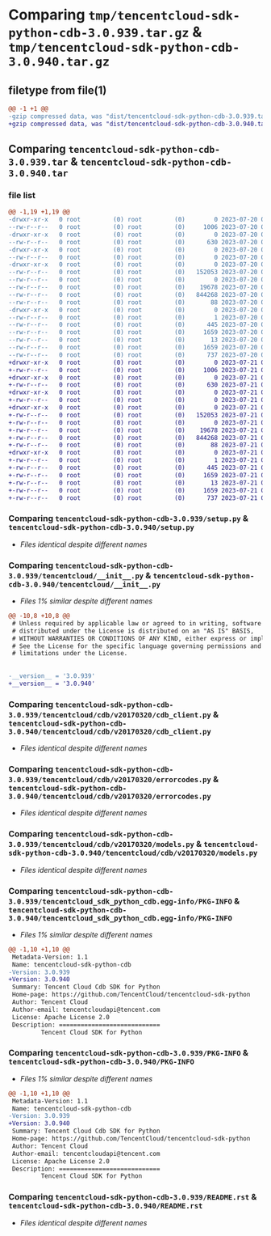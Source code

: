# Comparing `tmp/tencentcloud-sdk-python-cdb-3.0.939.tar.gz` & `tmp/tencentcloud-sdk-python-cdb-3.0.940.tar.gz`

## filetype from file(1)

```diff
@@ -1 +1 @@
-gzip compressed data, was "dist/tencentcloud-sdk-python-cdb-3.0.939.tar", last modified: Thu Jul 20 00:19:36 2023, max compression
+gzip compressed data, was "dist/tencentcloud-sdk-python-cdb-3.0.940.tar", last modified: Fri Jul 21 00:24:30 2023, max compression
```

## Comparing `tencentcloud-sdk-python-cdb-3.0.939.tar` & `tencentcloud-sdk-python-cdb-3.0.940.tar`

### file list

```diff
@@ -1,19 +1,19 @@
-drwxr-xr-x   0 root         (0) root         (0)        0 2023-07-20 00:19:36.000000 tencentcloud-sdk-python-cdb-3.0.939/
--rw-r--r--   0 root         (0) root         (0)     1006 2023-07-20 00:19:36.000000 tencentcloud-sdk-python-cdb-3.0.939/setup.py
-drwxr-xr-x   0 root         (0) root         (0)        0 2023-07-20 00:19:36.000000 tencentcloud-sdk-python-cdb-3.0.939/tencentcloud/
--rw-r--r--   0 root         (0) root         (0)      630 2023-07-20 00:19:36.000000 tencentcloud-sdk-python-cdb-3.0.939/tencentcloud/__init__.py
-drwxr-xr-x   0 root         (0) root         (0)        0 2023-07-20 00:19:36.000000 tencentcloud-sdk-python-cdb-3.0.939/tencentcloud/cdb/
--rw-r--r--   0 root         (0) root         (0)        0 2023-07-20 00:19:36.000000 tencentcloud-sdk-python-cdb-3.0.939/tencentcloud/cdb/__init__.py
-drwxr-xr-x   0 root         (0) root         (0)        0 2023-07-20 00:19:36.000000 tencentcloud-sdk-python-cdb-3.0.939/tencentcloud/cdb/v20170320/
--rw-r--r--   0 root         (0) root         (0)   152053 2023-07-20 00:19:36.000000 tencentcloud-sdk-python-cdb-3.0.939/tencentcloud/cdb/v20170320/cdb_client.py
--rw-r--r--   0 root         (0) root         (0)        0 2023-07-20 00:19:36.000000 tencentcloud-sdk-python-cdb-3.0.939/tencentcloud/cdb/v20170320/__init__.py
--rw-r--r--   0 root         (0) root         (0)    19678 2023-07-20 00:19:36.000000 tencentcloud-sdk-python-cdb-3.0.939/tencentcloud/cdb/v20170320/errorcodes.py
--rw-r--r--   0 root         (0) root         (0)   844268 2023-07-20 00:19:36.000000 tencentcloud-sdk-python-cdb-3.0.939/tencentcloud/cdb/v20170320/models.py
--rw-r--r--   0 root         (0) root         (0)       88 2023-07-20 00:19:36.000000 tencentcloud-sdk-python-cdb-3.0.939/setup.cfg
-drwxr-xr-x   0 root         (0) root         (0)        0 2023-07-20 00:19:36.000000 tencentcloud-sdk-python-cdb-3.0.939/tencentcloud_sdk_python_cdb.egg-info/
--rw-r--r--   0 root         (0) root         (0)        1 2023-07-20 00:19:36.000000 tencentcloud-sdk-python-cdb-3.0.939/tencentcloud_sdk_python_cdb.egg-info/dependency_links.txt
--rw-r--r--   0 root         (0) root         (0)      445 2023-07-20 00:19:36.000000 tencentcloud-sdk-python-cdb-3.0.939/tencentcloud_sdk_python_cdb.egg-info/SOURCES.txt
--rw-r--r--   0 root         (0) root         (0)     1659 2023-07-20 00:19:36.000000 tencentcloud-sdk-python-cdb-3.0.939/tencentcloud_sdk_python_cdb.egg-info/PKG-INFO
--rw-r--r--   0 root         (0) root         (0)       13 2023-07-20 00:19:36.000000 tencentcloud-sdk-python-cdb-3.0.939/tencentcloud_sdk_python_cdb.egg-info/top_level.txt
--rw-r--r--   0 root         (0) root         (0)     1659 2023-07-20 00:19:36.000000 tencentcloud-sdk-python-cdb-3.0.939/PKG-INFO
--rw-r--r--   0 root         (0) root         (0)      737 2023-07-20 00:19:36.000000 tencentcloud-sdk-python-cdb-3.0.939/README.rst
+drwxr-xr-x   0 root         (0) root         (0)        0 2023-07-21 00:24:30.000000 tencentcloud-sdk-python-cdb-3.0.940/
+-rw-r--r--   0 root         (0) root         (0)     1006 2023-07-21 00:24:30.000000 tencentcloud-sdk-python-cdb-3.0.940/setup.py
+drwxr-xr-x   0 root         (0) root         (0)        0 2023-07-21 00:24:30.000000 tencentcloud-sdk-python-cdb-3.0.940/tencentcloud/
+-rw-r--r--   0 root         (0) root         (0)      630 2023-07-21 00:24:30.000000 tencentcloud-sdk-python-cdb-3.0.940/tencentcloud/__init__.py
+drwxr-xr-x   0 root         (0) root         (0)        0 2023-07-21 00:24:30.000000 tencentcloud-sdk-python-cdb-3.0.940/tencentcloud/cdb/
+-rw-r--r--   0 root         (0) root         (0)        0 2023-07-21 00:24:30.000000 tencentcloud-sdk-python-cdb-3.0.940/tencentcloud/cdb/__init__.py
+drwxr-xr-x   0 root         (0) root         (0)        0 2023-07-21 00:24:30.000000 tencentcloud-sdk-python-cdb-3.0.940/tencentcloud/cdb/v20170320/
+-rw-r--r--   0 root         (0) root         (0)   152053 2023-07-21 00:24:30.000000 tencentcloud-sdk-python-cdb-3.0.940/tencentcloud/cdb/v20170320/cdb_client.py
+-rw-r--r--   0 root         (0) root         (0)        0 2023-07-21 00:24:30.000000 tencentcloud-sdk-python-cdb-3.0.940/tencentcloud/cdb/v20170320/__init__.py
+-rw-r--r--   0 root         (0) root         (0)    19678 2023-07-21 00:24:30.000000 tencentcloud-sdk-python-cdb-3.0.940/tencentcloud/cdb/v20170320/errorcodes.py
+-rw-r--r--   0 root         (0) root         (0)   844268 2023-07-21 00:24:30.000000 tencentcloud-sdk-python-cdb-3.0.940/tencentcloud/cdb/v20170320/models.py
+-rw-r--r--   0 root         (0) root         (0)       88 2023-07-21 00:24:30.000000 tencentcloud-sdk-python-cdb-3.0.940/setup.cfg
+drwxr-xr-x   0 root         (0) root         (0)        0 2023-07-21 00:24:30.000000 tencentcloud-sdk-python-cdb-3.0.940/tencentcloud_sdk_python_cdb.egg-info/
+-rw-r--r--   0 root         (0) root         (0)        1 2023-07-21 00:24:30.000000 tencentcloud-sdk-python-cdb-3.0.940/tencentcloud_sdk_python_cdb.egg-info/dependency_links.txt
+-rw-r--r--   0 root         (0) root         (0)      445 2023-07-21 00:24:30.000000 tencentcloud-sdk-python-cdb-3.0.940/tencentcloud_sdk_python_cdb.egg-info/SOURCES.txt
+-rw-r--r--   0 root         (0) root         (0)     1659 2023-07-21 00:24:30.000000 tencentcloud-sdk-python-cdb-3.0.940/tencentcloud_sdk_python_cdb.egg-info/PKG-INFO
+-rw-r--r--   0 root         (0) root         (0)       13 2023-07-21 00:24:30.000000 tencentcloud-sdk-python-cdb-3.0.940/tencentcloud_sdk_python_cdb.egg-info/top_level.txt
+-rw-r--r--   0 root         (0) root         (0)     1659 2023-07-21 00:24:30.000000 tencentcloud-sdk-python-cdb-3.0.940/PKG-INFO
+-rw-r--r--   0 root         (0) root         (0)      737 2023-07-21 00:24:30.000000 tencentcloud-sdk-python-cdb-3.0.940/README.rst
```

### Comparing `tencentcloud-sdk-python-cdb-3.0.939/setup.py` & `tencentcloud-sdk-python-cdb-3.0.940/setup.py`

 * *Files identical despite different names*

### Comparing `tencentcloud-sdk-python-cdb-3.0.939/tencentcloud/__init__.py` & `tencentcloud-sdk-python-cdb-3.0.940/tencentcloud/__init__.py`

 * *Files 1% similar despite different names*

```diff
@@ -10,8 +10,8 @@
 # Unless required by applicable law or agreed to in writing, software
 # distributed under the License is distributed on an "AS IS" BASIS,
 # WITHOUT WARRANTIES OR CONDITIONS OF ANY KIND, either express or implied.
 # See the License for the specific language governing permissions and
 # limitations under the License.
 
 
-__version__ = '3.0.939'
+__version__ = '3.0.940'
```

### Comparing `tencentcloud-sdk-python-cdb-3.0.939/tencentcloud/cdb/v20170320/cdb_client.py` & `tencentcloud-sdk-python-cdb-3.0.940/tencentcloud/cdb/v20170320/cdb_client.py`

 * *Files identical despite different names*

### Comparing `tencentcloud-sdk-python-cdb-3.0.939/tencentcloud/cdb/v20170320/errorcodes.py` & `tencentcloud-sdk-python-cdb-3.0.940/tencentcloud/cdb/v20170320/errorcodes.py`

 * *Files identical despite different names*

### Comparing `tencentcloud-sdk-python-cdb-3.0.939/tencentcloud/cdb/v20170320/models.py` & `tencentcloud-sdk-python-cdb-3.0.940/tencentcloud/cdb/v20170320/models.py`

 * *Files identical despite different names*

### Comparing `tencentcloud-sdk-python-cdb-3.0.939/tencentcloud_sdk_python_cdb.egg-info/PKG-INFO` & `tencentcloud-sdk-python-cdb-3.0.940/tencentcloud_sdk_python_cdb.egg-info/PKG-INFO`

 * *Files 1% similar despite different names*

```diff
@@ -1,10 +1,10 @@
 Metadata-Version: 1.1
 Name: tencentcloud-sdk-python-cdb
-Version: 3.0.939
+Version: 3.0.940
 Summary: Tencent Cloud Cdb SDK for Python
 Home-page: https://github.com/TencentCloud/tencentcloud-sdk-python
 Author: Tencent Cloud
 Author-email: tencentcloudapi@tencent.com
 License: Apache License 2.0
 Description: ============================
         Tencent Cloud SDK for Python
```

### Comparing `tencentcloud-sdk-python-cdb-3.0.939/PKG-INFO` & `tencentcloud-sdk-python-cdb-3.0.940/PKG-INFO`

 * *Files 1% similar despite different names*

```diff
@@ -1,10 +1,10 @@
 Metadata-Version: 1.1
 Name: tencentcloud-sdk-python-cdb
-Version: 3.0.939
+Version: 3.0.940
 Summary: Tencent Cloud Cdb SDK for Python
 Home-page: https://github.com/TencentCloud/tencentcloud-sdk-python
 Author: Tencent Cloud
 Author-email: tencentcloudapi@tencent.com
 License: Apache License 2.0
 Description: ============================
         Tencent Cloud SDK for Python
```

### Comparing `tencentcloud-sdk-python-cdb-3.0.939/README.rst` & `tencentcloud-sdk-python-cdb-3.0.940/README.rst`

 * *Files identical despite different names*

